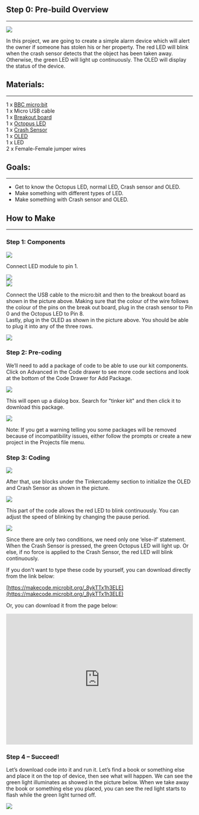 

## Step 0: Pre-build Overview  
---

![](https://i.imgur.com/mNlJj4l.png)    

In this project, we are going to create a simple alarm device which will alert the owner if someone has stolen his or her property. The red LED will blink when the crash sensor detects that the object has been taken away. Otherwise, the green LED will light up continuously. The OLED will display the status of the device.  

## Materials:          
---

1 x [BBC micro:bit](http://www.elecfreaks.com/estore/micro-bit-board.html)      
1 x Micro USB cable    
1 x [Breakout board](http://www.elecfreaks.com/estore/elecfreaks-micro-bit-breakout-board.html)    
1 x [Octopus LED](https://www.elecfreaks.com/estore/octopus-5mm-led-brick-obled-white.html)    
1 x [Crash Sensor](https://www.elecfreaks.com/estore/octopus-crash-sensor-brick.html)       
1 x [OLED](https://www.elecfreaks.com/estore/iic-oled.html)    
1 x LED    
2 x Female-Female jumper wires    


## Goals:      
---

- Get to know the Octopus LED, normal LED, Crash sensor and OLED.       
- Make something with different types of LED.    
- Make something with Crash sensor and OLED.    


## How to Make      
---

### Step 1: Components      

![](https://i.imgur.com/208tSHD.jpg)    

Connect LED module to pin 1.    

![](https://i.imgur.com/wGQpzcn.jpg)    
![](https://i.imgur.com/9yVjSuC.jpg)    

Connect the USB cable to the micro:bit and then to the breakout board as shown in the picture above. Making sure that the colour of the wire follows the colour of the pins on the break out board, plug in the crash sensor to Pin 0 and the Octopus LED to Pin 8.     
Lastly, plug in the OLED as shown in the picture above. You should be able to plug it into any of the three rows.    

![](https://i.imgur.com/LQkLriL.jpg)    

### Step 2: Pre-coding          
We’ll need to add a package of code to be able to use our kit components. Click on Advanced in the Code drawer to see more code sections and look at the bottom of the Code Drawer for Add Package.    

![](https://i.imgur.com/W9LqWIQ.jpg)    

This will open up a dialog box. Search for "tinker kit" and then click it to download this package.    

![](https://i.imgur.com/JjXJhoP.png)    

Note: If you get a warning telling you some packages will be removed because of incompatibility issues, either follow the prompts or create a new project in the Projects file menu.    

### Step 3: Coding      

![](https://i.imgur.com/yVtxeb2.jpg)    

After that, use blocks under the Tinkercademy section to initialize the OLED and Crash Sensor as shown in the picture.    

![](https://i.imgur.com/z6Gzehg.jpg)    

This part of the code allows the red LED to blink continuously. You can adjust the speed of blinking by changing the pause period.    

![](https://i.imgur.com/6avB2r8.jpg)    

Since there are only two conditions, we need only one ‘else-if’ statement. When the Crash Sensor is pressed, the green Octopus LED will light up. Or else, if no force is applied to the Crash Sensor, the red LED will blink continuously.    

If you don't want to type these code by yourself, you can download directly from the link below:    

[https://makecode.microbit.org/_8ykTTx1h3ELE](https://makecode.microbit.org/_8ykTTx1h3ELE)  

Or, you can download it from the page below:    

<div style="position:relative;height:0;padding-bottom:70%;overflow:hidden;"><iframe style="position:absolute;top:0;left:0;width:100%;height:100%;" src="https://makecode.microbit.org/#pub:_8ykTTx1h3ELE" frameborder="0" sandbox="allow-popups allow-forms allow-scripts allow-same-origin"></iframe></div>

### Step 4 – Succeed!      

Let’s download code into it and run it. Let’s find a book or something else and place it on the top of device, then see what will happen. We can see the green light illuminates as showed in the picture below. When we take away the book or something else you placed, you can see the red light starts to flash while the green light turned off.    

![](https://i.imgur.com/wpyHSOF.jpg)    
